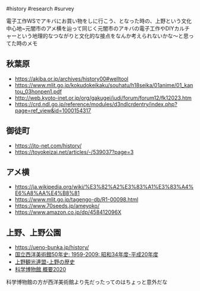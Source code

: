 #history #research #survey 

電子工作WSでアキバにお買い物をしに行こう、となった時の、上野という文化中心地~元闇市のアメ横を辿って同じく元闇市のアキバの電子工作やDIYカルチャーという地理的なつながりと文化的な接点をなんか考えられないかな〜と思ってた時のメモ

## 秋葉原

- https://akiba.or.jp/archives/history00#welltool
- https://www.mlit.go.jp/kokudokeikaku/souhatu/h18seika/01anime/01_kantou_03honpen1.pdf
- http://web.kyoto-inet.or.jp/org/gakugei/judi/forum/forum12/fk12023.htm
- https://crd.ndl.go.jp/reference/modules/d3ndlcrdentry/index.php?page=ref_view&id=1000154317

## 御徒町

- https://jto-net.com/history/
- https://toyokeizai.net/articles/-/539037?page=3

## アメ横

- https://ja.wikipedia.org/wiki/%E3%82%A2%E3%83%A1%E3%83%A4%E6%A8%AA%E4%B8%81
- https://www.mlit.go.jp/tagengo-db/R1-00098.html
- https://www.70seeds.jp/ameyoko/
- https://www.amazon.co.jp/dp/458412096X

## 上野、上野公園

- https://ueno-bunka.jp/history/
- [国立西洋美術館50年史: 1959-2009: 昭和34年度-平成20年度](https://nmwa.repo.nii.ac.jp/records/769)
- [上野観光連盟-上野の歴史](https://ueno.or.jp/history/)
- [科学博物館 概要2020](https://kahaku.go.jp/about/summary/imgs/kahaku_outline2020.pdf)

科学博物館の方が西洋美術館より先だったってのはちょっと意外だな
